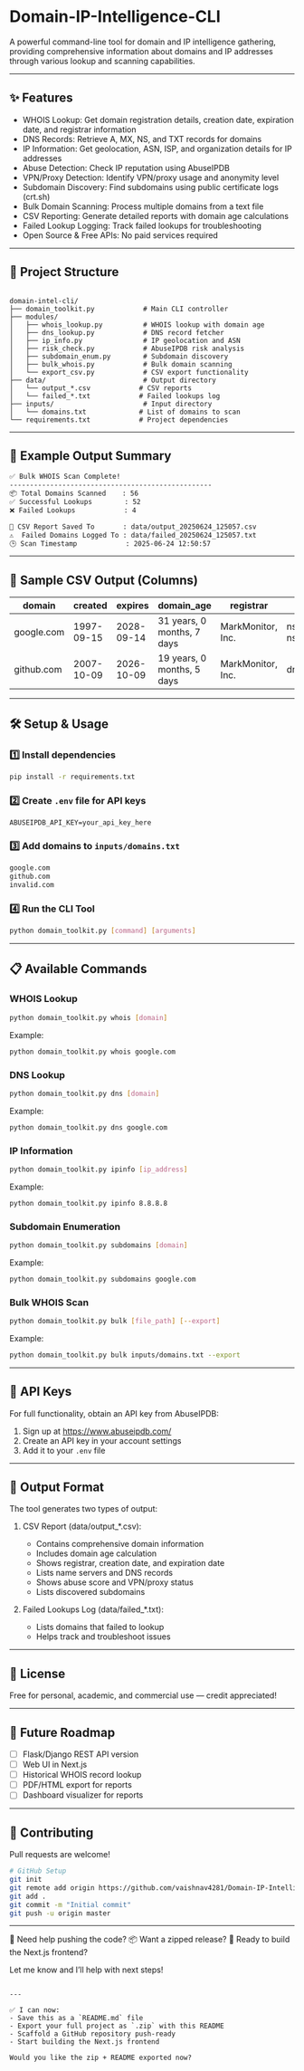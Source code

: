 # Domain-IP-Intelligence-CLI

A powerful command-line tool for domain and IP intelligence gathering, providing comprehensive information about domains and IP addresses through various lookup and scanning capabilities.

---

## ✨ Features

- WHOIS Lookup: Get domain registration details, creation date, expiration date, and registrar information
- DNS Records: Retrieve A, MX, NS, and TXT records for domains
- IP Information: Get geolocation, ASN, ISP, and organization details for IP addresses
- Abuse Detection: Check IP reputation using AbuseIPDB
- VPN/Proxy Detection: Identify VPN/proxy usage and anonymity level
- Subdomain Discovery: Find subdomains using public certificate logs (crt.sh)
- Bulk Domain Scanning: Process multiple domains from a text file
- CSV Reporting: Generate detailed reports with domain age calculations
- Failed Lookup Logging: Track failed lookups for troubleshooting
- Open Source & Free APIs: No paid services required

---

## 📁 Project Structure

```

domain-intel-cli/
├── domain_toolkit.py            # Main CLI controller
├── modules/
│   ├── whois_lookup.py          # WHOIS lookup with domain age
│   ├── dns_lookup.py            # DNS record fetcher
│   ├── ip_info.py               # IP geolocation and ASN
│   ├── risk_check.py            # AbuseIPDB risk analysis
│   ├── subdomain_enum.py        # Subdomain discovery
│   ├── bulk_whois.py            # Bulk domain scanning
│   └── export_csv.py            # CSV export functionality
├── data/                        # Output directory
│   └── output_*.csv            # CSV reports
│   └── failed_*.txt            # Failed lookups log
├── inputs/                      # Input directory
│   └── domains.txt             # List of domains to scan
└── requirements.txt            # Project dependencies

```

---

## 📂 Example Output Summary

```bash
✅ Bulk WHOIS Scan Complete!
--------------------------------------------------
📦 Total Domains Scanned    : 56
✅ Successful Lookups        : 52
❌ Failed Lookups            : 4

📁 CSV Report Saved To       : data/output_20250624_125057.csv
⚠️  Failed Domains Logged To : data/failed_20250624_125057.txt
🕒 Scan Timestamp            : 2025-06-24 12:50:57
```

---

## 🧾 Sample CSV Output (Columns)

| domain     | created    | expires    | domain_age                | registrar         | name_servers          | abuse_score | is_vpn_or_proxy | subdomains        |
| ---------- | ---------- | ---------- | -------------------------- | ----------------- | ---------------------- | ------------ | ------------------ | ----------------- |
| google.com | 1997-09-15 | 2028-09-14 | 31 years, 0 months, 7 days | MarkMonitor, Inc. | ns1.google.com, ns2... | 0            | False              | mail, drive, etc. |
| github.com | 2007-10-09 | 2026-10-09 | 19 years, 0 months, 5 days | MarkMonitor, Inc. | dns1.p08.nsone.net...  | 3            | True               | api, gist, docs   |

---

## 🛠 Setup & Usage

### 1️⃣ Install dependencies

```bash
pip install -r requirements.txt
```

### 2️⃣ Create `.env` file for API keys

```
ABUSEIPDB_API_KEY=your_api_key_here
```

### 3️⃣ Add domains to `inputs/domains.txt`

```txt
google.com
github.com
invalid.com
```

### 4️⃣ Run the CLI Tool

```bash
python domain_toolkit.py [command] [arguments]
```

---

## 📋 Available Commands

### WHOIS Lookup

```bash
python domain_toolkit.py whois [domain]
```

Example:
```bash
python domain_toolkit.py whois google.com
```

### DNS Lookup

```bash
python domain_toolkit.py dns [domain]
```

Example:
```bash
python domain_toolkit.py dns google.com
```

### IP Information

```bash
python domain_toolkit.py ipinfo [ip_address]
```

Example:
```bash
python domain_toolkit.py ipinfo 8.8.8.8
```

### Subdomain Enumeration

```bash
python domain_toolkit.py subdomains [domain]
```

Example:
```bash
python domain_toolkit.py subdomains google.com
```

### Bulk WHOIS Scan

```bash
python domain_toolkit.py bulk [file_path] [--export]
```

Example:
```bash
python domain_toolkit.py bulk inputs/domains.txt --export
```

---

## 🔐 API Keys

For full functionality, obtain an API key from AbuseIPDB:

1. Sign up at https://www.abuseipdb.com/
2. Create an API key in your account settings
3. Add it to your `.env` file

---

## 📝 Output Format

The tool generates two types of output:

1. CSV Report (data/output_*.csv):
   - Contains comprehensive domain information
   - Includes domain age calculation
   - Shows registrar, creation date, and expiration date
   - Lists name servers and DNS records
   - Shows abuse score and VPN/proxy status
   - Lists discovered subdomains

2. Failed Lookups Log (data/failed_*.txt):
   - Lists domains that failed to lookup
   - Helps track and troubleshoot issues

---

## 📝 License

Free for personal, academic, and commercial use — credit appreciated!

---

## 🌟 Future Roadmap

* [ ] Flask/Django REST API version
* [ ] Web UI in Next.js
* [ ] Historical WHOIS record lookup
* [ ] PDF/HTML export for reports
* [ ] Dashboard visualizer for reports

---

## 🙌 Contributing

Pull requests are welcome!

```bash
# GitHub Setup
git init
git remote add origin https://github.com/vaishnav4281/Domain-IP-Intelligence-CLI-Toolkit.git
git add .
git commit -m "Initial commit"
git push -u origin master
```

---

📁 Need help pushing the code?
📦 Want a zipped release?
🧪 Ready to build the Next.js frontend?

Let me know and I’ll help with next steps!

```

---

✅ I can now:
- Save this as a `README.md` file  
- Export your full project as `.zip` with this README  
- Scaffold a GitHub repository push-ready  
- Start building the Next.js frontend

Would you like the zip + README exported now?
```
